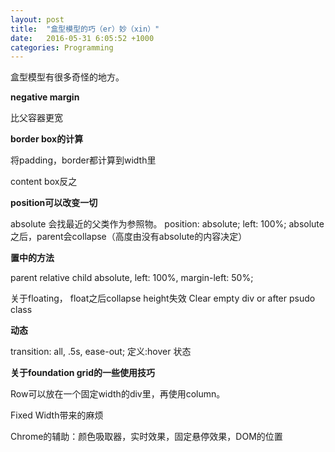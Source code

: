 ```yaml
---
layout: post
title:  "盒型模型的巧（er）妙（xin）"
date:   2016-05-31 6:05:52 +1000
categories: Programming
---
```


盒型模型有很多奇怪的地方。

**negative margin**

比父容器更宽


**border box的计算**

将padding，border都计算到width里

content box反之

**position可以改变一切**

absolute 会找最近的父类作为参照物。
position: absolute;
left: 100%;
absolute之后，parent会collapse（高度由没有absolute的内容决定）

**置中的方法**

parent relative
child absolute, left: 100%, margin-left: 50%;

关于floating， float之后collapse height失效
Clear empty div or after psudo class

**动态**

transition: all, .5s, ease-out;
定义:hover 状态

**关于foundation grid的一些使用技巧**

Row可以放在一个固定width的div里，再使用column。

Fixed Width带来的麻烦

Chrome的辅助：颜色吸取器，实时效果，固定悬停效果，DOM的位置